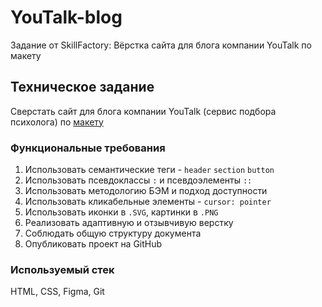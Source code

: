 # YouTalk-blog
Задание от SkillFactory: Вёрстка сайта для блога компании YouTalk по макету

## Техническое задание
Сверстать сайт для блога компании YouTalk (сервис подбора психолога) по [макету](https://www.figma.com/design/NsD6GG3ZWD29ZWzkCMUkjU/Youtalk---Blog)

### Функциональные требования
1. Использовать семантические теги - `header` `section` `button`
2. Использовать псевдоклассы  `:` и псевдоэлементы `::`
3. Использовать методологию БЭМ и подход доступности 
4. Использовать кликабельные элементы - `cursor: pointer`
5. Использовать иконки в `.SVG`, картинки в `.PNG`
6. Реализовать адаптивную и отзывчивую верстку
7. Соблюдать общую структуру документа
8. Опубликовать проект на GitHub

### Используемый стек
HTML, CSS, Figma, Git